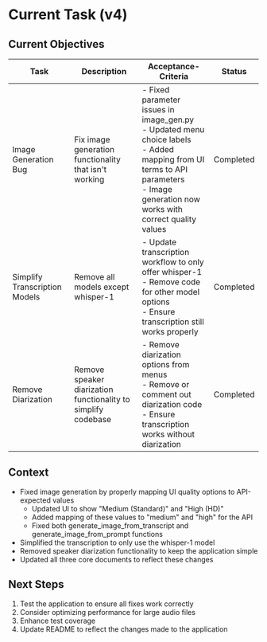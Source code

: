 # Current Task (v4)

## Current Objectives

| Task | Description | Acceptance-Criteria | Status |
|------|-------------|---------------------|--------|
| Image Generation Bug | Fix image generation functionality that isn't working | - Fixed parameter issues in image_gen.py<br>- Updated menu choice labels<br>- Added mapping from UI terms to API parameters<br>- Image generation now works with correct quality values | Completed |
| Simplify Transcription Models | Remove all models except whisper-1 | - Update transcription workflow to only offer whisper-1<br>- Remove code for other model options<br>- Ensure transcription still works properly | Completed |
| Remove Diarization | Remove speaker diarization functionality to simplify codebase | - Remove diarization options from menus<br>- Remove or comment out diarization code<br>- Ensure transcription works without diarization | Completed |

## Context
- Fixed image generation by properly mapping UI quality options to API-expected values
  - Updated UI to show "Medium (Standard)" and "High (HD)" 
  - Added mapping of these values to "medium" and "high" for the API
  - Fixed both generate_image_from_transcript and generate_image_from_prompt functions
- Simplified the transcription to only use the whisper-1 model
- Removed speaker diarization functionality to keep the application simple
- Updated all three core documents to reflect these changes

## Next Steps
1. Test the application to ensure all fixes work correctly
2. Consider optimizing performance for large audio files
3. Enhance test coverage 
4. Update README to reflect the changes made to the application 